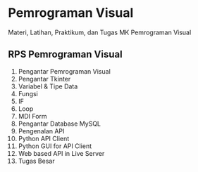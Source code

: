 # Pemrograman Visual
Materi, Latihan, Praktikum, dan Tugas MK Pemrograman Visual

RPS Pemrograman Visual
----------------------
1. Pengantar Pemrograman Visual
2. Pengantar Tkinter
3. Variabel & Tipe Data
4. Fungsi
5. IF
6. Loop
7. MDI Form
8. Pengantar Database MySQL
9. Pengenalan API
11. Python API Client
12. Python GUI for API Client
13. Web based API in Live Server
14. Tugas Besar
